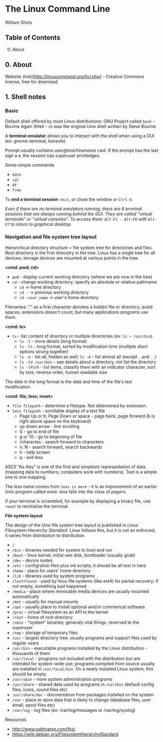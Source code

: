 # The Linux Command Line

William Shots

## Table of Contents

0. About

## 0. About

Website (link)[http://linuxcommand.org/tlcl.php] - Creative Commons license, free for download

## 1. Shell notes

### Basic

Default shell offered by most Linux distributions: GNU Project called `bash` - Bourne Again SHell - `sh` was the original Unix shell written by Steve Bourne.

A **terminal emulator** allows you to interact with the shell when using a GUI (ex: gnome-terminal, konsole).

Prompt usually contains *user@machinename cwd*. If the prompt has the last sign a `#`, the session has superuser priviledges.

Some simple commands

 - `date`
 - `cal`
 - `df`
 - `free`

To **end a terminal session**: `exit`, or close the window or `Ctrl-d`.

*Even if there are no terminal emulators running, there are 6 terminal sessions that are always running behind the GUI. They are called "virtual terminals" or "virtual consoles". To access them: `Alt-F1 - Alt-F6` with `Alt-F7` to return to graphical desktop.*

### Navigation and file system tree layout

Hierarchical directory structure = file system tree for directories and files. *Root* directory is the first direcotry in the tree. Linux has a single tree for all devices; storage devices are mounted at various points in the tree.

**<cmd: pwd; cd>**

 - `pwd` - display current working directory (where we are now in the tree)
 - `cd` - change working directory; specify an absolute or relative pathname
    - `cd` -> home directory
    - `cd -` -> previous working directory
    - `cd ~user_name` -> user's home directory

Filenames: "." as a first character denotes a hidden file or directory; avoid spaces; extensions doesn't count, but many applications programs use them.

**<cmd: ls>**

 - `ls` - list content of directory or multiple directories (ex: `ls ~ /usr/bin`)
    - `ls -l` - more details (long format)
    - `ls -lt` - long format, sorted by modification time (multiple short options strung together)
    - `ls -a` - list all, hidden as well; `ls -A` - list almost all (except `.` and `..`)
    - `ls -ld /usr/bin` - see details about a directory, not list the directory
    - `ls -lFSrh` - list items, classify them with an indicator character, sort by size, reverse order, human readable size

The date in the long format is the date and time of the file's last modification.

**<cmd: file; less; reset>**

 - `file filepath` - determine a filetype. Not determined by extension.
 - `less filepath` - scrollable display of a text file
    - Page Up or b; Page Down or space - page back, page forward (b is right above space on the keyboard)
    - up down arrow - line scrolling
    - G - go to end of file
    - g or 1G - go to beginning of file
    - /charactes - search forward to characters
    - n; N - search forward, search backwards
    - h - help screen
    - q - exit less

ASCII "As-Key" is one of the first and simplests represantation of data (mapping data to numbers; computers work with numbers). Text is a simple one to one mapping. 

The *less* name comes from `less is more` - it is an improvement of an earlier Unix program called *more*. less falls into the class of *pagers*.

If your terminal is scrambled, for example by displaying a binary file, use `reset` to reinitialize the terminal.

**File system layout**

The design of the Unix file system tree layout is published in *Linus Filesystem Hierarchy Standard*. Linux follows this, but it is not an enforced, it varies from distribution to distribution.

 - `/`
 - `/bin` - binaries needed for system to boot and run
 - `/boot` - linux kernel, initial ram disk, bootloader (usually grub)
 - `/dev` - device nodes
 - `/etc` - configration files plus init scripts; it should be all text in here
 - `/home` - place for users' home directory
 - `/lib` - libraries used by system programs
 - `/lost+found` - used by linux file systems (like ext4) for partial recovery; if not empty, something bad happened
 - `/media` - place where removable media devices are usually mounted automatically
 - `/mnt` - usually for manual mounts
 - `/opt` - usually place to install optional and/or commerical software
 - `/proc` - virtual filesystem as an API to the kernel
 - `/root` - home of root directory
 - `/sbin` - "system" binaries; generaly vital things, reserved to the superuser
 - `/tmp` - storage of temporary files
 - `/usr` - largest directory tree; usually programs and support files used by regular users
 - `/usr/bin` - executable programs installed by the Linux distribution - thousands of them
 - `/usr/local` - programs not included with the distribution but are intended for system-wide use; programs compiled from source usually are installed in `/usr/local/bin`. On a newly installed Linux system, this should be empty.
 - `/usr/sbin` - more system administration programs
 - `/usr/share` - shared data used by programs in `/usr/bin` (default config files, icons, sound files etc)
 - `/usr/share/doc` - docmentation from packages installed on the system
 - `/var` - place to store data that is likely to change (database files, user email, spool files etc)
 - `/var/log` - log files (ex: /var/log/messages or /var/log/syslog)

Resources

 - http://www.pathname.com/fhs/
 - https://wiki.debian.org/FilesystemHierarchyStandard



